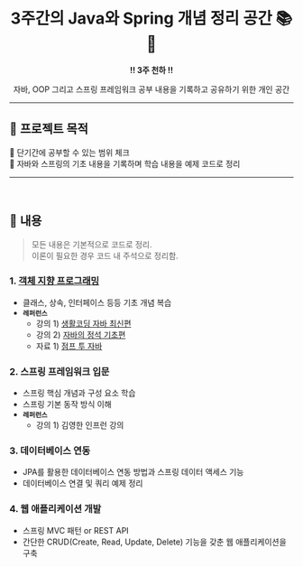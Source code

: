 <div align="center">
  <h1>3주간의 Java와 Spring 개념 정리 공간 📚🌱</h1>
  
  <p><strong>!! 3주 천하 !!</strong></p>
  <p>자바, OOP 그리고 스프링 프레임워크 공부 내용을 기록하고 공유하기 위한 개인 공간</p>
</div>

---

## 🎯 프로젝트 목적
🚀 단기간에 공부할 수 있는 범위 체크 </br>
🚀 자바와 스프링의 기초 내용을 기록하며 학습 내용을 예제 코드로 정리

---
</br>

## 📂 내용
> 모든 내용은 기본적으로 코드로 정리. </br>
> 이론이 필요한 경우 코드 내 주석으로 정리함.

### 1. [객체 지향 프로그래밍](https://github.com/freshh17/3WEEK_Java_Spring/tree/main/src/egoing/oop)

- 클래스, 상속, 인터페이스 등등 기초 개념 복습
- **`레퍼런스`**
  - 강의 1) [생활코딩 자바 최신편](https://opentutorials.org/course/4074)
  - 강의 2) [자바의 정석 기초편](https://www.youtube.com/watch?v=CXuA31XcBZ0&list=PLW2UjW795-f5JPTsYHGAawAck9cQRw5TD)
  - 자료 1) [점프 투 자바](https://wikidocs.net/218)

### 2. 스프링 프레임워크 입문

- 스프링 핵심 개념과 구성 요소 학습
- 스프링 기본 동작 방식 이해
- **`레퍼런스`**
  - 강의 1) 김영한 인프런 강의

### 3. 데이터베이스 연동

- JPA를 활용한 데이터베이스 연동 방법과 스프링 데이터 액세스 기능
- 데이터베이스 연결 및 쿼리 예제 정리

### 4. 웹 애플리케이션 개발

- 스프링 MVC 패턴 or REST API
- 간단한 CRUD(Create, Read, Update, Delete) 기능을 갖춘 웹 애플리케이션을 구축
